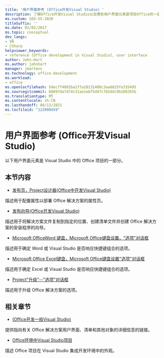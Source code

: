 ```yaml
---
title: '用户界面参考 (Office开发Visual Studio) '
description: 了解Office开发Visual Studio以及哪些用户界面元素是项目Office的一部分。
ms.custom: SEO-VS-2020
titleSuffix: ''
ms.date: 02/02/2017
ms.topic: conceptual
dev_langs:
- VB
- CSharp
helpviewer_keywords:
- reference [Office development in Visual Studio], user interface
author: John-Hart
ms.author: johnhart
manager: jmartens
ms.technology: office-development
ms.workload:
- office
ms.openlocfilehash: 5dec7f4802ba1ffa28131400c3aa6825fe335495
ms.sourcegitcommit: 68897da7d74c31ae1ebf5d47c7b5ddc9b108265b
ms.translationtype: MT
ms.contentlocale: zh-CN
ms.lasthandoff: 08/13/2021
ms.locfileid: "122099459"
---
```

# <a name="user-interface-reference-office-development-in-visual-studio"></a>用户界面参考 (Office开发Visual Studio) 
  以下用户界面元素是 Visual Studio 中的 Office 项目的一部分。

## <a name="in-this-section"></a>本节内容
- [发布页，Project设计器&#40;Office中开发Visual Studio&#41;](../vsto/publish-page-project-designer-office-development-in-visual-studio.md)

 描述用于配置属性以部署 Office 解决方案的属性页。

- [发布向导&#40;Office开发Visual Studio&#41;](../vsto/publish-wizard-office-development-in-visual-studio.md)

 描述用于将解决方案文件复制到指定的位置、创建清单文件并创建 Office 解决方案的安装程序的向导。

- [Microsoft OfficeWord 键盘，Microsoft Office键盘设置，"选项"对话框](../vsto/microsoft-office-word-keyboard-microsoft-office-keyboard-settings-options-dialog-box.md)

 描述用于确定 Word 或 Visual Studio 是否响应快捷键组合的选项。

- [Microsoft Office Excel键盘，Microsoft Office键盘设置"选项"对话框](../vsto/microsoft-office-excel-keyboard-microsoft-office-keyboard-settings-options-dialog-box.md)

 描述用于确定 Excel 或 Visual Studio 是否响应快捷键组合的选项。

- [Project"升级"--"选项"对话框](../vsto/project-upgrade-options-dialog-box.md)

 描述用于升级 Office 解决方案的选项。

## <a name="related-sections"></a>相关章节
- [&#40;Office开发一般Visual Studio&#41;](../vsto/general-reference-office-development-in-visual-studio.md)

 提供指向有关 Office 解决方案用户界面、清单和其他对象的详细信息的链接。

- [Office环境中Visual Studio项目](../vsto/office-projects-in-the-visual-studio-environment.md)

 描述 Office 项目在 Visual Studio 集成开发环境中的外观。
